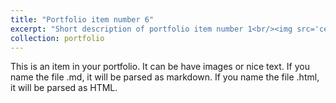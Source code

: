 ```yaml
---
title: "Portfolio item number 6"
excerpt: "Short description of portfolio item number 1<br/><img src='certificate-of-completion-for-curso-basico-de-solidworks.jpg'>"
collection: portfolio
---
```


This is an item in your portfolio. It can be have images or nice text. If you name the file .md, it will be parsed as markdown. If you name the file .html, it will be parsed as HTML.

